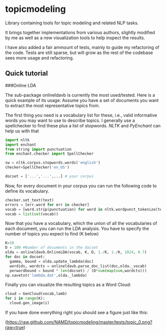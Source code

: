 topicmodeling
=============

Library containing tools for topic modeling and related NLP tasks.

It brings together implementations from various authors, slightly modified by me as well as a new visualization tools
to help inspect the results.

I have also added a fair ammount of tests, mainly to guide my refactoring of
the code. Tests are still sparse, but will grow as the rest of the codebase sees more usage and refactoring.

Quick tutorial
--------------

###Online LDA


The sub-package onlineldavb is currently  the most used/tested.
Here is a quick example of its usage:
Assume you have a set of documents you want to extract the most representative topics from. 

The first thing you need is a vocabulary list for these, i.e., valid informative words you may want to use 
to describe topics. I generally use a spellchecker to find these plus a list of stopwords.
*NLTK* and *PyEnchant* can help us with that

```python
import nltk
import enchant
from string import punctuation
from enchant.checker import SpellChecker

sw = nltk.corpus.stopwords.words('english')
checker=SpellChecker('en_US')

docset = ['...','...',...] # your corpus
```
Now, for every document in your corpus you can run the following code to define its vocabulary.
```python
checker.set_text(text)
errors = [err.word for err in checker]
vocab = [word.strip(punctuation) for word in nltk.wordpunct_tokenize(text) if word.strip(punctuation) not in sw+errors]
vocab = list(set(vocab))
```
Now that you have a vocabulary, which the union of all the vocabularies of each document, you can run the 
LDA analysis. You have to specify the number of topics you expect to find (K below)
```python
K=10
D = 100 #Number of documents in the docset
olda = onlineldavb.OnlineLDA(vocab, K, D, 1./K, 1./K, 1024, 0.7)
for doc in docset:
  gamma, bound = olda.update_lambda(doc)
  wordids, wordcts = onlineldavb.parse_doc_list(doc,olda._vocab)
  perwordbound = bound * len(docset) / (D*sum(map(sum,wordcts)))
np.savetxt('lambda.dat',olda._lambda)
```

Finally you can visualize the resulting topics as a Word Cloud:
```python
cloud = GenCloud(vocab,lamb)
for i in range(K):
  cloud.gen_image(i)
```
If you have done everything right you should see a figure just like this:

(https://raw.github.com/NAMD/topicmodeling/master/tests/topic_0.png?raw=true)
